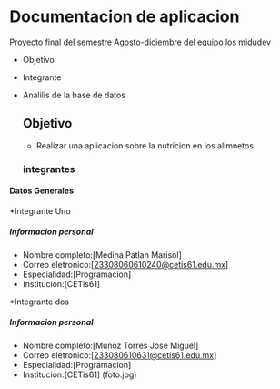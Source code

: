# Documentacion de aplicacion 
Proyecto final del semestre Agosto-diciembre del equipo los midudev 

- Objetivo
- Integrante
- Analilis de la base de datos

  ## Objetivo
  * Realizar una aplicacion sobre la nutricion en los alimnetos

  ### integrantes
#### Datos Generales 
*Integrante Uno
##### Informacion personal
- Nombre completo:[Medina Patlan Marisol]
- Correo eletronico:[23308060610240@cetis61.edu.mx]
- Especialidad:[Programacion]
- Institucion:[CETis61]

*Integrante dos
##### Informacion personal
- Nombre completo:[Muñoz Torres Jose Miguel]
- Correo eletronico:[233080610631@cetis61.edu.mx]
- Especialidad:[Programacion]
- Institucion:[CETis61]
  (foto.jpg)
